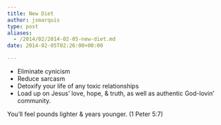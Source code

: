 ```yaml
---
title: New Diet
author: jsmarquis
type: post
aliases:
  - /2014/02/2014-02-05-new-diet.md
date: 2014-02-05T02:26:00+00:00

---
```

  * Eliminate cynicism
  * Reduce sarcasm
  * Detoxify your life of any toxic relationships
  * Load up on Jesus&#8217; love, hope, & truth, as well as authentic God-lovin&#8217; community.&nbsp; 

You&#8217;ll feel pounds lighter & years younger. (1 Peter 5:7)